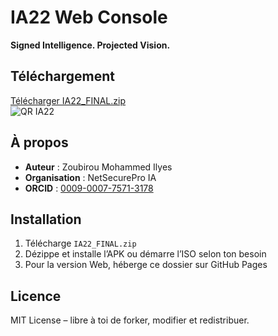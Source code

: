 # IA22 Web Console

**Signed Intelligence. Projected Vision.**

## Téléchargement

[Télécharger IA22_FINAL.zip](IA22_FINAL.zip)  
![QR IA22](assets/QRIA22Download.png)

## À propos

- **Auteur** : Zoubirou Mohammed Ilyes  
- **Organisation** : NetSecurePro IA  
- **ORCID** : [0009-0007-7571-3178](https://orcid.org/0009-0007-7571-3178)

## Installation

1. Télécharge `IA22_FINAL.zip`  
2. Dézippe et installe l’APK ou démarre l’ISO selon ton besoin  
3. Pour la version Web, héberge ce dossier sur GitHub Pages

## Licence

MIT License – libre à toi de forker, modifier et redistribuer.
